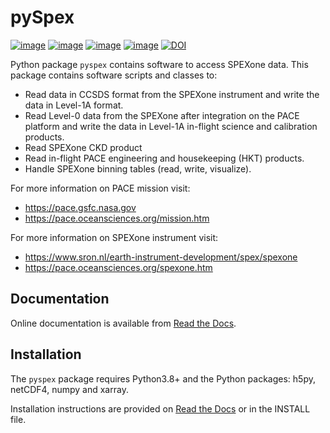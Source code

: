 # pySpex
[![image](https://img.shields.io/pypi/v/pyspex.svg?label=release)](https://github.com/rmvanhees/pyspex/)
[![image](https://img.shields.io/pypi/l/pyspex.svg)](https://github.com/rmvanhees/pyspex/LICENSE)
[![image](https://img.shields.io/pypi/dm/pyspex.svg)](https://pypi.org/project/pyspex/)
[![image](https://img.shields.io/pypi/status/pyspex.svg?label=status)](https://pypi.org/project/pyspex/)
[![DOI](https://zenodo.org/badge/DOI/10.5281/zenodo.5705691.svg)](https://doi.org/10.5281/zenodo.5705691)

Python package `pyspex` contains software to access SPEXone data.
This package contains software scripts and classes to:
* Read data in CCSDS format from the SPEXone instrument and write the data in Level-1A format.
* Read Level-0 data from the SPEXone after integration on the PACE platform and write the data in Level-1A in-flight science and calibration products.
* Read SPEXone CKD product
* Read in-flight PACE engineering and housekeeping (HKT) products.
* Handle SPEXone binning tables (read, write, visualize).

For more information on PACE mission visit:
* https://pace.gsfc.nasa.gov
* https://pace.oceansciences.org/mission.htm

For more information on SPEXone instrument visit:
* https://www.sron.nl/earth-instrument-development/spex/spexone
* https://pace.oceansciences.org/spexone.htm

## Documentation
Online documentation is available from [Read the Docs](https://pyspex.readthedocs.io).

## Installation
The `pyspex` package requires Python3.8+ and the Python packages: h5py, netCDF4, numpy and xarray.

Installation instructions are provided on [Read the Docs](https://pyspex.readthedocs.io/en/latest/build.html) or in the INSTALL file.
